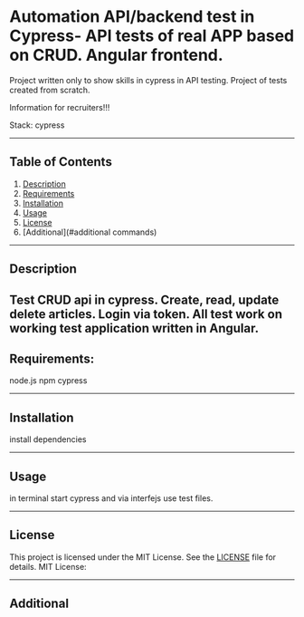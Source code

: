 # Automation API/backend test in Cypress- API tests of real APP based on CRUD. Angular frontend.  
Project written only to show skills in cypress in API testing. Project of tests created from scratch. 

Information for recruiters!!!

Stack:
cypress

---

## Table of Contents

1. [Description](#description)
2. [Requirements](#requirements)
3. [Installation](#installation)
4. [Usage](#usage)
5. [License](#license)
6. [Additional](#additional commands) 

---

## Description
Test CRUD api in cypress. Create, read, update delete articles. Login via token. 
All test work on working test application written in Angular. 
---

##  Requirements:

node.js 
npm
cypress

---


##  Installation 
install dependencies

---

## Usage
in terminal start cypress and via interfejs use test files. 

---



## License



This project is licensed under the MIT License. See the [LICENSE](LICENSE) file for details.
MIT License:



---

## Additional
